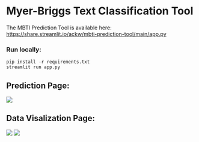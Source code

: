 # Myer-Briggs Text Classification Tool

The MBTI Prediction Tool is available here: <br>
https://share.streamlit.io/ackw/mbti-prediction-tool/main/app.py

### Run locally:
`pip install -r requirements.txt`
<br>
`streamlit run app.py `

## Prediction Page:
<img src="https://user-images.githubusercontent.com/69747121/154801469-c2ea777b-ade3-4584-bc42-e8dfebf73750.png">

## Data Visalization Page:
<img src="https://user-images.githubusercontent.com/69747121/154801475-4f624f5d-0ea9-4dff-a609-15a366478cd9.png">
<img src="https://user-images.githubusercontent.com/69747121/154801473-9c4a35c5-8bba-430f-8d81-7979fb5629ab.png">
